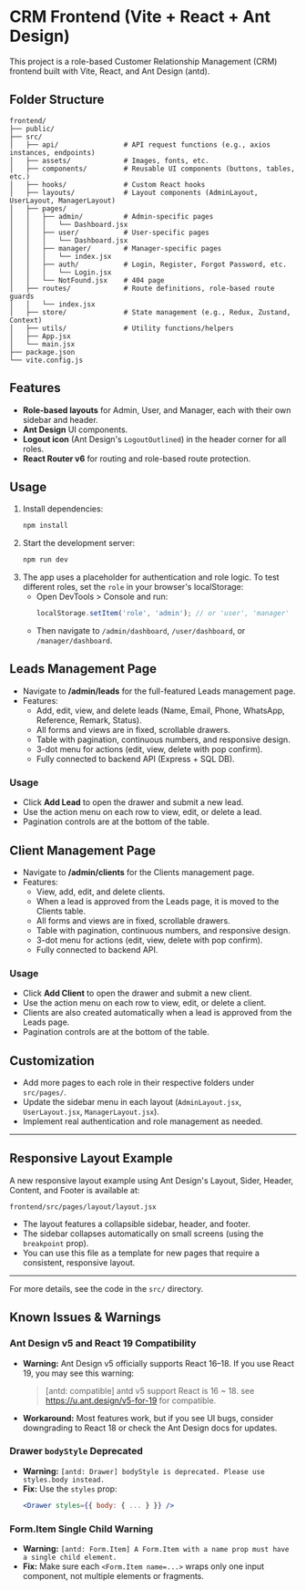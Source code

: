 # CRM Frontend (Vite + React + Ant Design)

This project is a role-based Customer Relationship Management (CRM) frontend built with Vite, React, and Ant Design (antd).

## Folder Structure

```
frontend/
├── public/
├── src/
│   ├── api/                # API request functions (e.g., axios instances, endpoints)
│   ├── assets/             # Images, fonts, etc.
│   ├── components/         # Reusable UI components (buttons, tables, etc.)
│   ├── hooks/              # Custom React hooks
│   ├── layouts/            # Layout components (AdminLayout, UserLayout, ManagerLayout)
│   ├── pages/
│   │   ├── admin/          # Admin-specific pages
│   │   │   └── Dashboard.jsx
│   │   ├── user/           # User-specific pages
│   │   │   └── Dashboard.jsx
│   │   ├── manager/        # Manager-specific pages
│   │   │   └── index.jsx
│   │   ├── auth/           # Login, Register, Forgot Password, etc.
│   │   │   └── Login.jsx
│   │   └── NotFound.jsx    # 404 page
│   ├── routes/             # Route definitions, role-based route guards
│   │   └── index.jsx
│   ├── store/              # State management (e.g., Redux, Zustand, Context)
│   ├── utils/              # Utility functions/helpers
│   ├── App.jsx
│   └── main.jsx
├── package.json
└── vite.config.js
```

## Features
- **Role-based layouts** for Admin, User, and Manager, each with their own sidebar and header.
- **Ant Design** UI components.
- **Logout icon** (Ant Design's `LogoutOutlined`) in the header corner for all roles.
- **React Router v6** for routing and role-based route protection.

## Usage

1. Install dependencies:
   ```sh
   npm install
   ```
2. Start the development server:
   ```sh
   npm run dev
   ```
3. The app uses a placeholder for authentication and role logic. To test different roles, set the `role` in your browser's localStorage:
   - Open DevTools > Console and run:
     ```js
     localStorage.setItem('role', 'admin'); // or 'user', 'manager'
     ```
   - Then navigate to `/admin/dashboard`, `/user/dashboard`, or `/manager/dashboard`.

## Leads Management Page

- Navigate to **/admin/leads** for the full-featured Leads management page.
- Features:
  - Add, edit, view, and delete leads (Name, Email, Phone, WhatsApp, Reference, Remark, Status).
  - All forms and views are in fixed, scrollable drawers.
  - Table with pagination, continuous numbers, and responsive design.
  - 3-dot menu for actions (edit, view, delete with pop confirm).
  - Fully connected to backend API (Express + SQL DB).

### Usage
- Click **Add Lead** to open the drawer and submit a new lead.
- Use the action menu on each row to view, edit, or delete a lead.
- Pagination controls are at the bottom of the table.

## Client Management Page

- Navigate to **/admin/clients** for the Clients management page.
- Features:
  - View, add, edit, and delete clients.
  - When a lead is approved from the Leads page, it is moved to the Clients table.
  - All forms and views are in fixed, scrollable drawers.
  - Table with pagination, continuous numbers, and responsive design.
  - 3-dot menu for actions (edit, view, delete with pop confirm).
  - Fully connected to backend API.

### Usage
- Click **Add Client** to open the drawer and submit a new client.
- Use the action menu on each row to view, edit, or delete a client.
- Clients are also created automatically when a lead is approved from the Leads page.
- Pagination controls are at the bottom of the table.

## Customization
- Add more pages to each role in their respective folders under `src/pages/`.
- Update the sidebar menu in each layout (`AdminLayout.jsx`, `UserLayout.jsx`, `ManagerLayout.jsx`).
- Implement real authentication and role management as needed.

---

## Responsive Layout Example

A new responsive layout example using Ant Design's Layout, Sider, Header, Content, and Footer is available at:

```
frontend/src/pages/layout/layout.jsx
```

- The layout features a collapsible sidebar, header, and footer.
- The sidebar collapses automatically on small screens (using the `breakpoint` prop).
- You can use this file as a template for new pages that require a consistent, responsive layout.

---

For more details, see the code in the `src/` directory.

## Known Issues & Warnings

### Ant Design v5 and React 19 Compatibility
- **Warning:** Ant Design v5 officially supports React 16–18. If you use React 19, you may see this warning:
  > [antd: compatible] antd v5 support React is 16 ~ 18. see https://u.ant.design/v5-for-19 for compatible.
- **Workaround:** Most features work, but if you see UI bugs, consider downgrading to React 18 or check the Ant Design docs for updates.

### Drawer `bodyStyle` Deprecated
- **Warning:** `[antd: Drawer] bodyStyle is deprecated. Please use styles.body instead.`
- **Fix:** Use the `styles` prop:
  ```jsx
  <Drawer styles={{ body: { ... } }} />
  ```

### Form.Item Single Child Warning
- **Warning:** `[antd: Form.Item] A Form.Item with a name prop must have a single child element.`
- **Fix:** Make sure each `<Form.Item name=...>` wraps only one input component, not multiple elements or fragments.